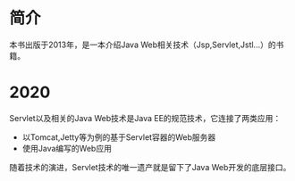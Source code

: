 # 简介

本书出版于2013年，是一本介绍Java Web相关技术（Jsp,Servlet,Jstl...）的书籍。

# 2020

Servlet以及相关的Java Web技术是Java EE的规范技术，它连接了两类应用：

- 以Tomcat,Jetty等为例的基于Servlet容器的Web服务器
- 使用Java编写的Web应用

随着技术的演进，Servlet技术的唯一遗产就是留下了Java Web开发的底层接口。